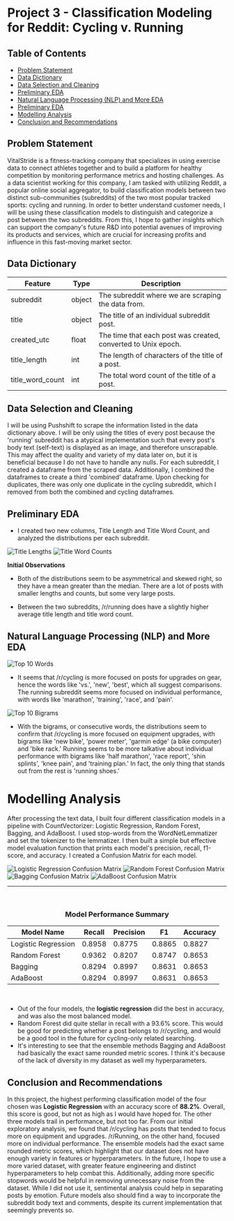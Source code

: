 # Project 3 - Classification Modeling  for Reddit: Cycling v. Running

## Table of Contents
- [Problem Statement](#Problem-Statement)
- [Data Dictionary](#Data-Dictionary)
- [Data Selection and Cleaning](#Data-Selection-and-Cleaning)
- [Preliminary EDA](#Preliminary-EDA)
- [Natural Language Processing (NLP) and More EDA](#Natural-Language-Processing-(NLP)-and-More-EDA)
- [Preliminary EDA](#Preliminary-EDA)
- [Modelling Analysis](#Modelling-Analysis)
- [Conclusion and Recommendations](#Conclusion-and-Recommendations)

## Problem Statement

VitalStride is a fitness-tracking company that specializes in using exercise data to connect athletes together and to build a platform for healthy competition by monitoring performance metrics and hosting challenges. As a data scientist working for this company, I am tasked with utilizing Reddit, a popular online social aggregator, to build classification models between two distinct sub-communities (subreddits) of the two most popular tracked sports: cycling and running. In order to better understand customer needs, I will be using these classification models to distinguish and categorize a post between the two subreddits. From this, I hope to gather insights which can support the company's future R&D into potential avenues of improving its products and services, which are crucial for increasing profits and influence in this fast-moving market sector.

## Data Dictionary
|Feature|Type|Description|
|---|---|---|
|subreddit|object|The subreddit where we are scraping the data from.| 
|title|object|The title of an individual subreddit post.| 
|created_utc|float|The time that each post was created, converted to Unix epoch.| 
|title_length|int|The length of characters of the title of a post.|
|title_word_count|int|The total word count of the title of a post.|

## Data Selection and Cleaning
I will be using Pushshift to scrape the information listed in the data dictionary above. I will be only using the titles of every post because the 'running' subreddit has a atypical implementation such that every post's body text (self-text) is displayed as an image, and therefore unscrapable. This may affect the quality and variety of my data later on, but it is beneficial because I do not have to handle any nulls. For each subreddit, I created a dataframe from the scraped data. Additionally, I combined the dataframes to create a third 'combined' dataframe. Upon checking for duplicates, there was only one duplicate in the cycling subreddit, which I removed from both the combined and cycling dataframes. 

## Preliminary EDA
- I created two new columns, Title Length and Title Word Count, and analyzed the distributions per each subreddit.

![Title Lengths](./imgs/length.png)
![Title Word Counts](./imgs/word_count.png)

**Initial Observations**
- Both of the distributions seem to be asymmetrical and skewed right, so they have a mean greater than the median. There are a lot of posts with smaller lengths and counts, but some very large posts.

- Between the two subreddits, /r/running does have a slightly higher average title length and title word count.

## Natural Language Processing (NLP) and More EDA
![Top 10 Words](./imgs/top10words.png)

- It seems that /r/cycling is more focused on posts for upgrades on gear, hence the words like 'vs.', 'new', 'best', which all suggest comparisons. The running subreddit seems more focused on individual performance, with words like 'marathon', 'training', 'race', and 'pain'. 

![Top 10 Bigrams](./imgs/top10bigrams.png)

- With the bigrams, or consecutive words, the distributions seem to confirm that /r/cycling is more focused on equipment upgrades, with  bigrams like 'new bike', 'power meter', 'garmin edge' (a bike computer) and 'bike rack.' Running seems to be more talkative about individual performance with bigrams like 'half marathon', 'race report', 'shin splints', 'knee pain', and 'training plan.' In fact, the only thing that stands out from the rest is 'running shoes.'

# Modelling Analysis
After processing the text data, I built four different classification models in a pipeline with CountVectorizer: Logistic Regression, Random Forest, Bagging, and AdaBoost. I used stop-words from the WordNetLemmatizer and set the tokenizer to the lemmatizer. I then built a simple but effective model evaluation function that prints each model's precision, recall, f1-score, and accuracy. I created a Confusion Matrix for each model.

![Logistic Regression Confusion Matrix](./imgs/lr_cm.png)
![Random Forest Confusion Matrix](./imgs/rf_cm.png)
![Bagging Confusion Matrix](./imgs/bag_cm.png)
![AdaBoost Confusion Matrix](./imgs/ada_cm.png)


---
&nbsp; 

<center><h3>Model Performance Summary</h3></center>

|**Model Name**|Recall|Precision|F1|Accuracy|
|---|---|---|---|---|
|Logistic Regression|0.8958|0.8775|0.8865|0.8827|
|Random Forest|0.9362|0.8207|0.8747|0.8653|
|Bagging|0.8294|0.8997|0.8631|0.8653|
|AdaBoost|0.8294|0.8997|0.8631|0.8653|

&nbsp; 



- Out of the four models, the **logistic regression** did the best in accuracy, and was also the most balanced model.
- Random Forest did quite stellar in recall with a 93.6% score. This would be good for predicting whether a post belongs to /r/cycling, and would be a good tool in the future for cycling-only related searching.
- It's interesting to see that the ensemble methods Bagging and AdaBoost had basically the exact same rounded metric scores. I think it's because of the lack of diversity in my dataset as well my hyperparameters.


## Conclusion and Recommendations
In this project, the highest performing classification model of the four chosen was **Logistic Regression** with an accuracy score of **88.2%**. Overall, this score is good, but not as high as I would have hoped for. The other three models trail in performance, but not too far. From our initial exploratory analysis, we found that /r/cycling has posts that tended to focus more on equipment and upgrades. /r/Running, on the other hand, focused more on individual performance. The ensemble models had the exact same rounded metric scores, which highlight that our dataset does not have enough variety in features or hyperparameters. In the future, I hope to use a more varied dataset, with greater feature engineering and distinct hyperparameters to help combat this. Additionally, adding more specific stopwords would be helpful in removing unnecessary noise from the dataset. While I did not use it, sentimental analysis could help in separating posts by emotion. Future models also should find a way to incorporate the subreddit body text and comments, despite its current implementation that seemingly prevents so.


